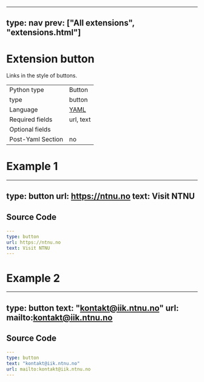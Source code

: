 



---
type: nav
prev: ["All extensions", "extensions.html"]
---





# Extension button

Links in the style of buttons.




<table class="table"><tbody><td>Python type</td><td>Button</td>
<tr></tr>
<td>type</td><td>button</td>
<tr></tr>
<td>Language</td><td><a href="#">YAML</a></td>
<tr></tr>
<td>Required fields</td><td>url, text</td>
<tr></tr>
<td>Optional fields</td><td></td>
<tr></tr>
<td>Post-Yaml Section</td><td>no</td>
<tr></tr></tbody></table>






# Example 1

---
type: button
url: https://ntnu.no
text: Visit NTNU
---






## Source Code

```yaml
---
type: button
url: https://ntnu.no
text: Visit NTNU
---
```






# Example 2

---
type: button
text: "kontakt@iik.ntnu.no"
url: mailto:kontakt@iik.ntnu.no
---






## Source Code

```yaml
---
type: button
text: "kontakt@iik.ntnu.no"
url: mailto:kontakt@iik.ntnu.no
---
```



